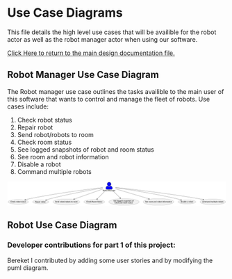 # Use Case Diagrams
This file details the high level use cases that will be availible for the robot actor as well as the robot manager actor when using our software. 

[Click Here to return to the main design documentation file.](DESIGN.md)
## Robot Manager Use Case Diagram
The Robot manager use case outlines the tasks availible to the main user of this software that wants to control and manage the fleet of robots. Use cases include:
1. Check robot status
2. Repair robot
3. Send robot/robots to room
4. Check room status
5. See logged snapshots of robot and room status
6. See room and robot information
7. Disable a robot
8. Command multiple robots


![Robot Manager Use Case Diagram](images/RobotManagerUseCase.png)
## Robot Use Case Diagram


### Developer contributions for part 1 of this project:

Bereket
I contributed by adding some user stories and by 
modifying the puml diagram.


